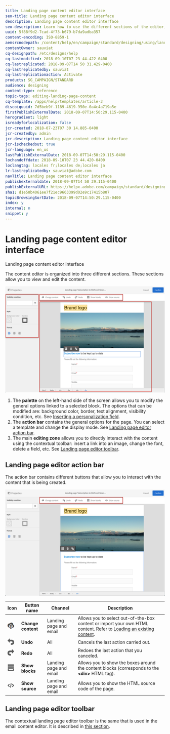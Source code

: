```yaml
---
title: Landing page content editor interface
seo-title: Landing page content editor interface
description: Landing page content editor interface
seo-description: Learn how to use the different sections of the editor, such as the action bar, to modify your landing page content.
uuid: 5f88f9d2-7cad-4f73-b679-b7da9adba357
content-encoding: ISO-8859-1
aemsrcnodepath: /content/help/en/campaign/standard/designing/using/landing-page-content-editor-interface
contentOwner: sauviat
cq-designpath: /etc/designs/help
cq-lastmodified: 2018-09-10T07 23 44.422-0400
cq-lastreplicated: 2018-09-07T14 50 31.429-0400
cq-lastreplicatedby: sauviat
cq-lastreplicationaction: Activate
products: SG_CAMPAIGN/STANDARD
audience: designing
content-type: reference
topic-tags: editing-landing-page-content
cq-template: /apps/help/templates/article-3
discoiquuid: 7d5beb9f-1189-4619-950e-0a4c4a719a5e
firstPublishExternalDate: 2018-09-07T14:50:29.115-0400
herogradient: light
isreadyforlocalization: false
jcr-created: 2018-07-23T07 30 14.885-0400
jcr-createdby: admin
jcr-description: Landing page content editor interface
jcr-ischeckedout: true
jcr-language: en_us
lastPublishExternalDate: 2018-09-07T14:50:29.115-0400
lochandoffdate: 2018-09-10T07 23 44.420-0400
loclangtag: locales fr;locales de;locales ja
lr-lastreplicatedby: sauviat@adobe.com
navTitle: Landing page content editor interface
publishexternaldate: 2018-09-07T14 50 29.115-0400
publishExternalURL: https://helpx.adobe.com/campaign/standard/designing/using/landing-page-content-editor-interface.html
sha1: d1e50b4061ee7f21ec9663399d02e9c17415b807
topicBrowsingSortDate: 2018-09-07T14:50:29.115-0400
index: y
internal: n
snippet: y
---
```


# Landing page content editor interface

Landing page content editor interface

The content editor is organized into three different sections. These sections allow you to view and edit the content.

![](assets/des_lp_content_8.png)

1. The **palette** on the left-hand side of the screen allows you to modify the general options linked to a selected block. The options that can be modified are: background color, border, text alignment, visibility condition, etc. See [Inserting a personalization field](../../designing/using/inserting-a-personalization-field.md).
1. The **action bar** contains the general options for the page. You can select a template and change the display mode. See [Landing page editor action bar](../../designing/using/landing-page-content-editor-interface.md#landing-page-editor-action-bar).
1. The main **editing zone** allows you to directly interact with the content using the contextual toolbar: insert a link into an image, change the font, delete a field, etc. See [Landing page editor toolbar](../../designing/using/landing-page-content-editor-interface.md#landing-page-editor-toolbar).

## Landing page editor action bar

The action bar contains different buttons that allow you to interact with the content that is being created.

![](assets/des_lp_content_9.png)

<table> 
 <thead> 
  <tr> 
   <th> Icon<br /> </th> 
   <th> Button name<br /> </th> 
   <th> Channel<br /> </th> 
   <th> Description<br /> </th> 
  </tr> 
 </thead> 
 <tbody> 
  <tr> 
   <td> <img height="21px" src="assets/download_darkgrey-24px.png" /> <br /> </td> 
   <td> <strong>Change content</strong><br /> </td> 
   <td> Landing page and email<br /> </td> 
   <td> Allows you to select out-of-the-box content or import your own HTML content. Refer to <a href="../../designing/using/selecting-an-existing-content.md">Loading an existing content</a>.<br /> </td> 
  </tr> 
  <tr> 
   <td> <img height="21px" src="assets/undo_darkgrey-24px.png" /> <br /> </td> 
   <td> <strong>Undo</strong><br /> </td> 
   <td> All<br /> </td> 
   <td> Cancels the last action carried out.<br /> </td> 
  </tr> 
  <tr> 
   <td> <img height="21px" src="assets/redo_darkgrey-24px.png" /> <br /> </td> 
   <td> <strong>Redo</strong><br /> </td> 
   <td> All<br /> </td> 
   <td> Redoes the last action that you canceled.<br /> </td> 
  </tr> 
  <tr> 
   <td> <img height="21px" src="assets/display_block_darkgrey-24px.png" /> <br /> </td> 
   <td> <strong>Show blocks</strong><br /> </td> 
   <td> Landing page and email<br /> </td> 
   <td> Allows you to show the boxes around the content blocks (corresponds to the <strong>&lt;div&gt;</strong> HTML tag).<br /> </td> 
  </tr> 
  <tr> 
   <td> <img height="21px" src="assets/code_darkgrey-24px.png" /> <br /> </td> 
   <td> <strong>Show source</strong><br /> </td> 
   <td> Landing page and email<br /> </td> 
   <td> Allows you to show the HTML source code of the page.<br /> </td> 
  </tr> 
 </tbody> 
</table>

## Landing page editor toolbar

The contextual landing page editor toolbar is the same that is used in the email content editor. It is described in [this section](../../designing/using/about-email-content-design.md#email-content-editor-toolbar).
